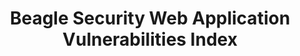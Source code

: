 ---
title: Beagle Security Web Application Vulnerabilities Index
description: The web application vulnerabilities index lists vulnerabilities according to its severity and is classified by the compliance standard it falls under.
url: https://beaglesecurity.com/blog/web-application-vulnerabilities-index.html
image:
    # url: '/assets/images/cafe.png'
    # alt: 'Cafe'
tags: ['cve', 'vulnerability']
pubDate: 2024-02-08
draft: false
---